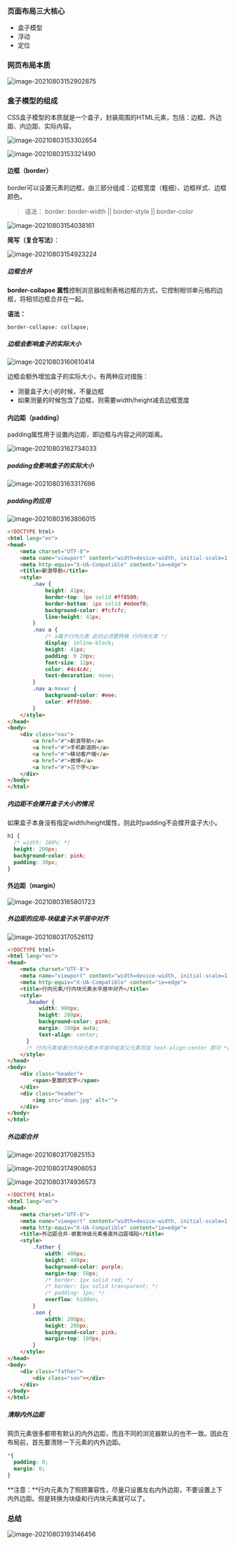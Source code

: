 ### 页面布局三大核心
- 盒子模型
- 浮动
- 定位



### 网页布局本质

![image-20210803152902875](D:\study\OnlineNotes\前端学习\我的CSS笔记\notes\前端布局\images\image-20210803152902875.png)

### 盒子模型的组成

CSS盒子模型的本质就是一个盒子，封装周围的HTML元素，包括：边框、外边距、内边距、实际内容。

![image-20210803153302654](D:\study\OnlineNotes\前端学习\我的CSS笔记\notes\前端布局\images\image-20210803153302654.png)

![image-20210803153321490](D:\study\OnlineNotes\前端学习\我的CSS笔记\notes\前端布局\images\image-20210803153321490.png)

#### 边框（border）

border可以设置元素的边框，由三部分组成：边框宽度（粗细）、边框样式、边框颜色。

>  语法： border: border-width || border-style || border-color

![image-20210803154038161](D:\study\OnlineNotes\前端学习\我的CSS笔记\notes\前端布局\images\image-20210803154038161.png)

**简写（复合写法）**：

![image-20210803154923224](D:\study\OnlineNotes\前端学习\我的CSS笔记\notes\前端布局\images\image-20210803154923224.png)

##### 边框合并

**border-collapse 属性**控制浏览器绘制表格边框的方式，它控制相邻单元格的边框，将相邻边框合并在一起。

**语法：**

```
border-collapse: collapse;
```



##### 边框会影响盒子的实际大小

![image-20210803160610414](D:\study\OnlineNotes\前端学习\我的CSS笔记\notes\前端布局\images\image-20210803160610414.png)

边框会额外增加盒子的实际大小，有两种应对措施：

- 测量盒子大小的时候，不量边框
- 如果测量的时候包含了边框，则需要width/height减去边框宽度



#### 内边距（padding）

padding属性用于设置内边距，即边框与内容之间的距离。

![image-20210803162734033](D:\study\OnlineNotes\前端学习\我的CSS笔记\notes\前端布局\images\image-20210803162734033.png)

##### padding会影响盒子的实际大小

![image-20210803163317696](D:\study\OnlineNotes\前端学习\我的CSS笔记\notes\前端布局\images\image-20210803163317696.png)



##### padding的应用

![image-20210803163806015](D:\study\OnlineNotes\前端学习\我的CSS笔记\notes\前端布局\images\image-20210803163806015.png)

```html
<!DOCTYPE html>
<html lang="en">
<head>
    <meta charset="UTF-8">
    <meta name="viewport" content="width=device-width, initial-scale=1.0">
    <meta http-equiv="X-UA-Compatible" content="ie=edge">
    <title>新浪导航</title>
    <style>
        .nav {
            height: 41px;
            border-top: 3px solid #ff8500;
            border-bottom: 1px solid #edeef0;
            background-color: #fcfcfc;
            line-height: 41px;
        }
        .nav a {
            /* a属于行内元素 此时必须要转换 行内块元素 */
            display: inline-block;
            height: 41px;
            padding: 0 20px;
            font-size: 12px;
            color: #4c4c4c;
            text-decoration: none;
        }
        .nav a:hover {
            background-color: #eee;
            color: #ff8500;
        }
    </style>
</head>
<body>
    <div class="nav">
        <a href="#">新浪导航</a>
        <a href="#">手机新浪网</a>
        <a href="#">移动客户端</a>
        <a href="#">微博</a>
        <a href="#">三个字</a>
    </div>
</body>
</html>
```



##### 内边距不会撑开盒子大小的情况

如果盒子本身没有指定width/height属性，则此时padding不会撑开盒子大小。

```css
h1 {
  /* width: 100%; */
  height: 200px;
  background-color: pink;
  padding: 30px;
}
```



#### 外边距（margin）

![image-20210803165801723](D:\study\OnlineNotes\前端学习\我的CSS笔记\notes\前端布局\images\image-20210803165801723.png)



##### 外边距的应用-块级盒子水平居中对齐

![image-20210803170526112](D:\study\OnlineNotes\前端学习\我的CSS笔记\notes\前端布局\images\image-20210803170526112.png)

```html
<!DOCTYPE html>
<html lang="en">
<head>
    <meta charset="UTF-8">
    <meta name="viewport" content="width=device-width, initial-scale=1.0">
    <meta http-equiv="X-UA-Compatible" content="ie=edge">
    <title>行内元素/行内块元素水平居中对齐</title>
    <style>
      .header {
          width: 900px;
          height: 200px;
          background-color: pink;
          margin: 100px auto;
          text-align: center;
      }
      /* 行内元素或者行内块元素水平居中给其父元素添加 text-align:center 即可 */
    </style>
</head>
<body>
    <div class="header">
        <span>里面的文字</span>
    </div>
    <div class="header">
        <img src="down.jpg" alt="">
    </div>
</body>
</html>
```



##### 外边距合并

![image-20210803170825153](D:\study\OnlineNotes\前端学习\我的CSS笔记\notes\前端布局\images\image-20210803170825153.png)





![image-20210803174906053](D:\study\OnlineNotes\前端学习\我的CSS笔记\notes\前端布局\images\image-20210803174906053.png)

![image-20210803174936573](D:\study\OnlineNotes\前端学习\我的CSS笔记\notes\前端布局\images\image-20210803174936573.png)

```html
<!DOCTYPE html>
<html lang="en">
<head>
    <meta charset="UTF-8">
    <meta name="viewport" content="width=device-width, initial-scale=1.0">
    <meta http-equiv="X-UA-Compatible" content="ie=edge">
    <title>外边距合并-嵌套块级元素垂直外边距塌陷</title>
    <style>
        .father {
            width: 400px;
            height: 400px;
            background-color: purple;
            margin-top: 50px;
            /* border: 1px solid red; */
            /* border: 1px solid transparent; */
            /* padding: 1px; */
            overflow: hidden;
        }
        .son {
            width: 200px;
            height: 200px;
            background-color: pink;
            margin-top: 100px;
        }
    </style>
</head>
<body>
    <div class="father">
        <div class="son"></div>
    </div>
</body>
</html>
```



##### 清除内外边距

网页元素很多都带有默认的内外边距，而且不同的浏览器默认的也不一致。因此在布局前，首先要清除一下元素的内外边距。

```css
*{
  padding: 0;
  margin: 0;
}
```



**注意：**行内元素为了照顾兼容性，尽量只设置左右内外边距，不要设置上下内外边距。但是转换为块级和行内块元素就可以了。



### 总结

![image-20210803193146456](D:\study\OnlineNotes\前端学习\我的CSS笔记\notes\前端布局\images\image-20210803193146456.png)